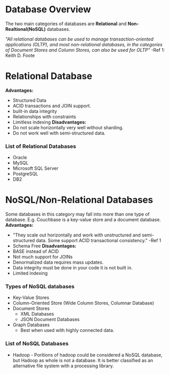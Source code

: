 # Database Overview
The two main categories of databases are **Relational** and **Non-Realtional(NoSQL)**
databases.

_"All relational databases can be used to manage transaction-oriented 
applications (OLTP), and most non-relational databases, in the categories of 
Document Stores and Column Stores, can also be used for OLTP"_ -Ref 1: Keith D.
Foote


# Relational Database
**Advantages:**
 * Structured Data
 * ACID transactions and JOIN support.
 * built-in data integrity
 * Relationships with constraints
 * Limitless indexing
**Disadvantages:**
* Do not scale horizontally very well without sharding.
* Do not work well with semi-structured data.
### List of Relational Databases
* Oracle
* MySQL
* Microsoft SQL Server
* PostgreSQL
* DB2

# NoSQL/Non-Relational Databases
Some databases in this category may fall into more than one type of database.
E.g. Couchbase is a key-value store and a document database.
**Advantages:**
* "They scale out horizontally and work with unstructured and semi-structured 
  data. Some support ACID transactional consistency." -Ref 1
* Schema Free
**Disadvantages:**
* BASE instead of ACID
* Not much support for JOINs
* Denormalized data requires mass updates.
* Data integrity must be done in your code it is not built in.
* Limited indexing
### Types of NoSQL databases
* Key-Value Stores
* Column-Oriented Store (Wide Column Stores, Columnar Database)
* Document Stores
    * XML Databases
    * JSON Document Databases
* Graph Databases
    * Best when used with highly connected data.

### List of NoSQL Databases
* Hadoop - Poritions of hadoop could be considered a NoSQL database, but Hadoop
  as whole is not a database. It is better classified as an alternative file
  system with a processing library.